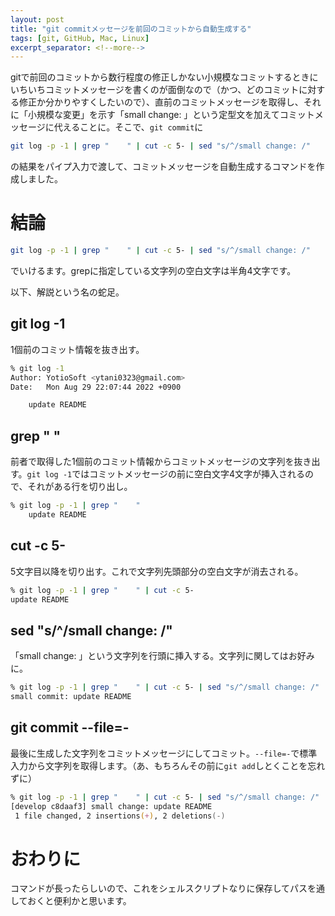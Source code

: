 ```yaml
---
layout: post
title: "git commitメッセージを前回のコミットから自動生成する"
tags: [git, GitHub, Mac, Linux]
excerpt_separator: <!--more-->
---
```


gitで前回のコミットから数行程度の修正しかない小規模なコミットするときにいちいちコミットメッセージを書くのが面倒なので（かつ、どのコミットに対する修正か分かりやすくしたいので）、直前のコミットメッセージを取得し、それに「小規模な変更」を示す「small change: 」という定型文を加えてコミットメッセージに代えることに。そこで、``git commit``に

```zsh
git log -p -1 | grep "    " | cut -c 5- | sed "s/^/small change: /"
```

の結果をパイプ入力で渡して、コミットメッセージを自動生成するコマンドを作成しました。

<!--more-->  

# 結論

```zsh
git log -p -1 | grep "    " | cut -c 5- | sed "s/^/small change: /"
```

でいけるます。grepに指定している文字列の空白文字は半角4文字です。  


以下、解説という名の蛇足。

## git log -1

1個前のコミット情報を抜き出す。

```zsh
% git log -1
Author: YotioSoft <ytani0323@gmail.com>
Date:   Mon Aug 29 22:07:44 2022 +0900

    update README
```

## grep "    "

前者で取得した1個前のコミット情報からコミットメッセージの文字列を抜き出す。``git log -1``ではコミットメッセージの前に空白文字4文字が挿入されるので、それがある行を切り出し。

```zsh
% git log -p -1 | grep "    "
    update README
```

## cut -c 5-

5文字目以降を切り出す。これで文字列先頭部分の空白文字が消去される。

```zsh
% git log -p -1 | grep "    " | cut -c 5-
update README
```

## sed "s/^/small change: /"

「small change: 」という文字列を行頭に挿入する。文字列に関してはお好みに。

```zsh
% git log -p -1 | grep "    " | cut -c 5- | sed "s/^/small change: /"
small commit: update README
```

## git commit --file=-

最後に生成した文字列をコミットメッセージにしてコミット。``--file=-``で標準入力から文字列を取得します。（あ、もちろんその前に``git add``しとくことを忘れずに）

```zsh
% git log -p -1 | grep "    " | cut -c 5- | sed "s/^/small change: /" | git commit --file=-
[develop c8daaf3] small change: update README
 1 file changed, 2 insertions(+), 2 deletions(-)
```

# おわりに

コマンドが長ったらしいので、これをシェルスクリプトなりに保存してパスを通しておくと便利かと思います。

